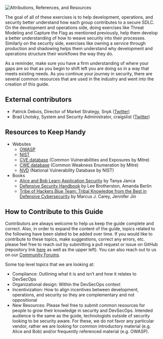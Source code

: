 ![Attributions, References, and Resources](/assets/images/headers/resources.png)

The goal of all of these exercises is to help development, operations, and security better understand how each group contributes to a secure SDLC. On the development and operations side, doing exercises like Threat Modeling and Capture the Flag as mentioned previously, help them develop a better understanding of how to weave security into their processes. Similarly on the security side, exercises like owning a service through production and shadowing helps them understand why development and operations structure their workflows the way they do.

As a reminder, make sure you have a firm understanding of where your gaps are so that as you begin to shift left you are doing so in a way that meets existing needs. As you continue your journey in security, there are several common resources that are used in the industry and went into the creation of this guide.

## External contributors

* Patrick Debois, Director of Market Strategy, Snyk ([Twitter](https://twitter.com/patrickdebois))
* Brad Lhotsky, System and Security Administrator, craigslist ([Twitter](https://twitter.com/reyjrar))

## Resources to Keep Handy

* Websites
    * [OWASP](https://owasp.org/)
    * [NIST](https://www.nist.gov/)
    * [CVE database](https://cve.mitre.org/) (Common Vulnerabilities and Exposures by Mitre)
    * [CWE database](https://cwe.mitre.org/) (Common Weakness Enumeration by Mitre)
    * [NVD](https://nvd.nist.gov/) (National Vulnerability Database by NIST)
* Books
    * [Alice and Bob Learn Application Security](https://www.wiley.com/en-us/Alice+and+Bob+Learn+Application+Security-p-9781119687405) by Tanya Janca
    * [Defensive Security Handbook](https://www.oreilly.com/library/view/defensive-security-handbook/9781491960370/) by Lee Brotherston, Amanda Berlin
    * [Tribe of Hackers Blue Team: Tribal Knowledge from the Best in Defensive Cybersecurity](https://www.wiley.com/en-us/Tribe+of+Hackers+Blue+Team%3A+Tribal+Knowledge+from+the+Best+in+Defensive+Cybersecurity-p-9781119643425) by Marcus J. Carey, Jennifer Jin

## How to Contribute to this Guide

Contributors are always welcome to help us keep the guide complete and correct. Also, in order to expand the content of the guide, topics related to the following have been slated to be added over time. If you would like to contribute to these topics, make suggestions, correct any errors, etc. please feel free to reach out by submitting a pull request or issue on GitHub (repository link [here](https://github.com/PagerDuty/devsecops-docs) as well as the upper left). You can also reach out to us on our [Community Forums](https://community.pagerduty.com/forum/).

Some top level topics that we are looking at:

* Compliance: Outlining what it is and isn’t and how it relates to DevSecOps
* Organizational design: Within the DevSecOps context
* Incentivization: How to align incentives between development, operations, and security so they are complementary and not oppositional
* New Resources: Please feel free to submit common resources for people to grow their knowledge in security and DevSecOps. Intended audience is the same as the guide, technologists outside of security looking to be security aware. For these, we do not favor any particular vendor, rather we are looking for common introductory material (e.g. Alice and Bob) and/or frequently referenced material (e.g. OWASP).


